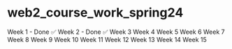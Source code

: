 # web2_course_work_spring24

Week 1 - Done ✅
Week 2 - Done ✅
Week 3
Week 4
Week 5
Week 6
Week 7
Week 8
Week 9
Week 10
Week 11
Week 12
Week 13
Week 14
Week 15
